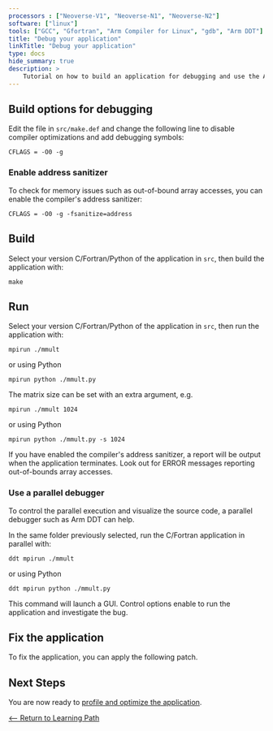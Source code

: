 ```yaml
---
processors : ["Neoverse-V1", "Neoverse-N1", "Neoverse-N2"]
software: ["linux"]
tools: ["GCC", "Gfortran", "Arm Compiler for Linux", "gdb", "Arm DDT"]
title: "Debug your application"
linkTitle: "Debug your application"
type: docs
hide_summary: true
description: >
    Tutorial on how to build an application for debugging and use the Arm DDT debugger
---
```


## Build options for debugging

Edit the file in `src/make.def` and change the following line to disable compiler optimizations and add debugging symbols:

```console
CFLAGS = -O0 -g
```

### Enable address sanitizer

To check for memory issues such as out-of-bound array accesses, you can enable the compiler's address sanitizer:

```console
CFLAGS = -O0 -g -fsanitize=address
```

## Build

Select your version C/Fortran/Python of the application in `src`, then build the application with:

```console
make
```

## Run

Select your version C/Fortran/Python of the application in `src`, then run the application with:

```console
mpirun ./mmult
```

or using Python

```console
mpirun python ./mmult.py
```

The matrix size can be set with an extra argument, e.g.

```console
mpirun ./mmult 1024
```

or using Python

```console
mpirun python ./mmult.py -s 1024
```

If you have enabled the compiler's address sanitizer, a report will be output when the application terminates. Look out for ERROR messages reporting out-of-bounds array accesses.


### Use a parallel debugger

To control the parallel execution and visualize the source code, a parallel debugger such as Arm DDT can help. 

In the same folder previously selected, run the C/Fortran application in parallel with:

```console
ddt mpirun ./mmult
```

or using Python

```console
ddt mpirun python ./mmult.py
```

This command will launch a GUI. Control options enable to run the application and investigate the bug.

## Fix the application

To fix the application, you can apply the following patch.

<script src="https://gist.github.com/armflorentlebeau/18e09268480a1453c0f31609138eae0b.js"></script>

## Next Steps

You are now ready to [profile and optimize the application](/hpc/get_started_mpi/profile).

[<-- Return to Learning Path](/hpc/get_started_mpi/#sections)
